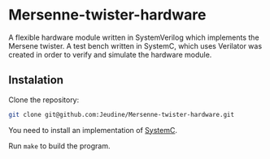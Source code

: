 # Mersenne-twister-hardware
A flexible hardware module written in SystemVerilog which implements the Mersene twister. A test bench written in SystemC, which uses Verilator was created in order to verify and simulate the hardware module.

## Instalation

Clone the repository:
```bash
git clone git@github.com:Jeudine/Mersenne-twister-hardware.git
```

You need to install an implementation of [SystemC](https://en.wikipedia.org/wiki/SystemC).

Run `make` to build the program.
